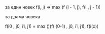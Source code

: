 за един човек
f(i, j) => max (f (i - 1, j), f(i , j - 1))

за двама човека

f(i0 , j0, i1, j1) = max ()(f(i(0-1) , j0, i1, j1),
                          f(i(o))
